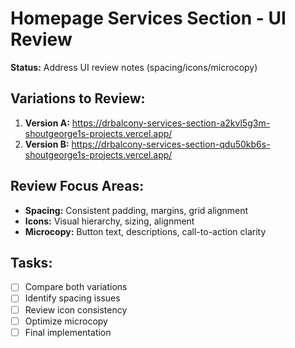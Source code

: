 # Homepage Services Section - UI Review
**Status:** Address UI review notes (spacing/icons/microcopy)

## Variations to Review:
1. **Version A:** https://drbalcony-services-section-a2kvl5g3m-shoutgeorge1s-projects.vercel.app/
2. **Version B:** https://drbalcony-services-section-qdu50kb6s-shoutgeorge1s-projects.vercel.app/

## Review Focus Areas:
- **Spacing:** Consistent padding, margins, grid alignment
- **Icons:** Visual hierarchy, sizing, alignment
- **Microcopy:** Button text, descriptions, call-to-action clarity

## Tasks:
- [ ] Compare both variations
- [ ] Identify spacing issues
- [ ] Review icon consistency
- [ ] Optimize microcopy
- [ ] Final implementation
